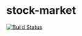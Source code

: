 stock-market
============

[![Build Status](https://travis-ci.org/zoeames/stock-market.svg?branch=master)](https://travis-ci.org/zoeames/stock-market)
